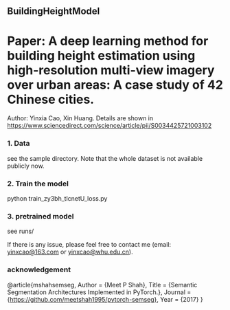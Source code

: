 ## BuildingHeightModel
# Paper: A deep learning method for building height estimation using high-resolution multi-view imagery over urban areas: A case study of 42 Chinese cities.
Author: Yinxia Cao, Xin Huang. Details are shown in https://www.sciencedirect.com/science/article/pii/S0034425721003102
### 1. Data
see the sample directory. Note that the whole dataset is not available publicly now.
### 2. Train the model
python train_zy3bh_tlcnetU_loss.py
### 3. pretrained model
see runs/

If there is any issue, please feel free to contact me (email: yinxcao@163.com or yinxcao@whu.edu.cn).

### acknowledgement
@article{mshahsemseg,
    Author = {Meet P Shah},
    Title = {Semantic Segmentation Architectures Implemented in PyTorch.},
    Journal = {https://github.com/meetshah1995/pytorch-semseg},
    Year = {2017}
}
